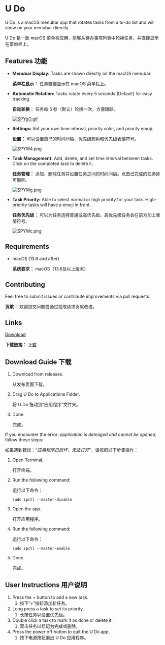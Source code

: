 # U Do

U Do is a macOS menubar app that rotates tasks from a to-do list and will show on your menubar directly.

U Do 是一款 macOS 菜单栏应用，能够从待办事项列表中轮换任务，并直接显示在菜单栏上。

## Features 功能

- **Menubar Display:** Tasks are shown directly on the macOS menubar.

  **菜单栏显示：** 任务直接显示在 macOS 菜单栏上。

- **Automatic Rotation:** Tasks rotate every 5 seconds (Default) for easy tracking.

  **自动轮换：** 任务每 5 秒（默认）轮换一次，方便跟踪。

  [![SPYgO.gif](https://s7.gifyu.com/images/SPYgO.gif)](https://gifyu.com/image/SPYgO)

- **Settings:** Set your own time interval, priority color, and priority emoji.

  **设置：** 可以设置自己的时间间隔、优先级颜色和优先级表情符号。

  ![SPYW4.png](https://s13.gifyu.com/images/SPYW4.png)

- **Task Management:** Add, delete, and set time interval between tasks. Click on the completed task to delete it.

  **任务管理：** 添加、删除任务并设置任务之间的时间间隔。点击已完成的任务即可删除。

  ![SPYWg.png](https://s7.gifyu.com/images/SPYWg.png)

- **Task Priority:** Able to select normal or high priority for your task. High-priority tasks will have a emoji in front.

  **任务优先级：** 可以为任务选择普通或高优先级。高优先级任务会在前方加上表情符号。

  ![SPYWc.png](https://s7.gifyu.com/images/SPYWc.png)

## Requirements

- macOS (13.6 and after)

  **系统要求：** macOS（13.6及以上版本）

## Contributing

Feel free to submit issues or contribute improvements via pull requests.

**贡献：** 欢迎提交问题或通过拉取请求贡献改进。

## Links

[Download](https://github.com/chriyocc/U-Do/releases/latest)

**下载链接：** [下载](https://github.com/chriyocc/U-Do/releases/latest)

## Download Guide 下载

1. Download from releases.

   从发布页面下载。

2. Drag U Do to Applications Folder.

   将 U Do 拖动到“应用程序”文件夹。

3. Done.

   完成。

If you encounter the error: *application is damaged and cannot be opened*, follow these steps:

如果遇到错误：“*应用程序已损坏，无法打开*”，请按照以下步骤操作：

1. Open Terminal.

   打开终端。

2. Run the following command:

   运行以下命令：

   ```
   sudo spctl --master-disable
   ```

3. Open the app.

   打开应用程序。

4. Run the following command:

   运行以下命令：

   ```
   sudo spctl --master-enable
   ```

5. Done.

   完成。

## User Instructions 用户说明

1. Press the + button to add a new task.
   1. 按下“+”按钮添加新任务。
2. Long press a task to set its priority.
   1. 长按任务以设置优先级。
3. Double click a task to mark it as done or delete it.
   1. 双击任务以标记为完成或删除。
4. Press the power off button to quit the U Do app.
   1. 按下电源按钮退出 U Do 应用程序。
